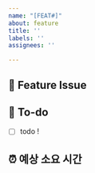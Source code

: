 ```yaml
---
name: "[FEAT#]"
about: feature
title: ''
labels: ''
assignees: ''

---
```


## 📌  Feature Issue
<!-- 해당 기능에 대해 설명해주세요. -->

## 📝  To-do
<!-- 해야 할 일들을 적어주세요. -->
- [ ] todo !

## ⏰ 예상 소요 시간
<!-- 예상 소요시간을 적어주세요. -->
